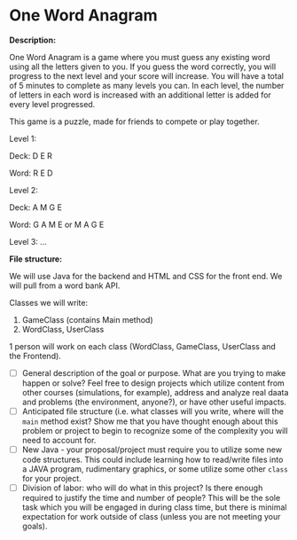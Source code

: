 # One Word Anagram

**Description:**

One Word Anagram is a game where you must guess any existing word using all the letters given to you. If you guess the word correctly, you will progress to the next level and your score will increase. You will have a total of 5 minutes to complete as many levels you can. In each level, the number of letters in each word is increased with an additional letter is added for every level progressed. 

This game is a puzzle, made for friends to compete or play together.

Level 1: 

Deck: D E R 

Word: R E D


Level 2:

Deck: A M G E

Word: G A M E or M A G E

Level 3:
...

**File structure:**

We will use Java for the backend and HTML and CSS for the front end. We will pull from a word bank API.

Classes we will write:

1. GameClass (contains Main method)
2. WordClass, UserClass

1 person will work on each class (WordClass, GameClass, UserClass and the Frontend).

- [ ] General description of the goal or purpose.  What are you trying to make happen or solve?  Feel free to design projects which utilize content from other courses (simulations, for example), address and analyze real daata and problems (the environment, anyone?), or have other useful impacts.
- [ ] Anticipated file structure (i.e. what classes will you write, where will the `main` method exist?  Show me that you have thought enough about this problem or project to begin to recognize some of the complexity you will need to account for.
- [ ] New Java - your proposal/project must require you to utilize some new code structures.  This could include learning how to read/write files into a JAVA program, rudimentary graphics, or some utilize some other `class` for your project.
- [ ] Division of labor:  who will do what in this project?  Is there enough required to justify the time and number of people?  This will be the sole task which you will be engaged in during class time, but there is minimal expectation for work outside of class (unless you are not meeting your goals).
